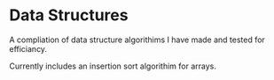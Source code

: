 # Data Structures

A compliation of data structure algorithims I have made and tested for efficiancy.

Currently includes an insertion sort algorithim for arrays.
